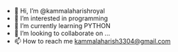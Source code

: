- 👋 Hi, I’m @kammalaharishroyal
- 👀 I’m interested in programming
- 🌱 I’m currently learning PYTHON
- 💞️ I’m looking to collaborate on ...
- 📫 How to reach me kammalaharish3304@gmail.com

<!---
kammalaharishroyal/kammalaharishroyal is a ✨ special ✨ repository because its `README.md` (this file) appears on your GitHub profile.
You can click the Preview link to take a look at your changes.
--->
